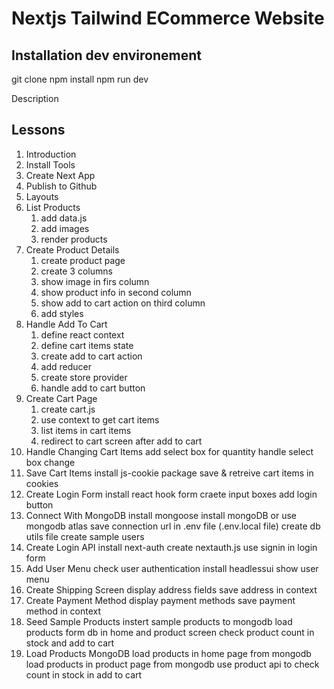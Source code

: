 # Nextjs Tailwind ECommerce Website

## Installation dev environement

git clone <the repository>
npm install
npm run dev

Description

## Lessons

1. Introduction
2. Install Tools
3. Create Next App
4. Publish to Github
5. Layouts
6. List Products
   1. add data.js
   2. add images
   3. render products
7. Create Product Details
   1. create product page
   2. create 3 columns
   3. show image in firs column
   4. show product info in second column
   5. show add to cart action on third column
   6. add styles
8. Handle Add To Cart
   1. define react context
   2. define cart items state
   3. create add to cart action
   4. add reducer
   5. create store provider
   6. handle add to cart button
9. Create Cart Page
   1. create cart.js
   2. use context to get cart items
   3. list items in cart items
   4. redirect to cart screen after add to cart
10. Handle Changing Cart Items
    add select box for quantity
    handle select box change
11. Save Cart Items
    install js-cookie package
    save & retreive cart items in cookies
12. Create Login Form
    install react hook form
    craete input boxes
    add login button
13. Connect With MongoDB
    install mongoose
    install mongoDB or use mongodb atlas
    save connection url in .env file (.env.local file)
    create db utils file
    create sample users
14. Create Login API
    install next-auth
    create nextauth.js
    use signin in login form
15. Add User Menu
    check user authentication
    install headlessui
    show user menu
16. Create Shipping Screen
    display address fields
    save address in context
17. Create Payment Method
    display payment methods
    save payment method in context
18. Seed Sample Products
    instert sample products to mongodb
    load products form db in home and product screen
    check product count in stock and add to cart
19. Load Products MongoDB
    load products in home page from mongodb
    load products in product page from mongodb
    use product api to check count in stock in add to cart
